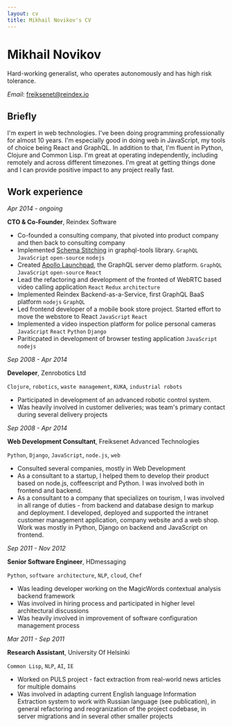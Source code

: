 ```yaml
---
layout: cv
title: Mikhail Novikov's CV
---
```

# Mikhail Novikov
Hard-working generalist, who operates autonomously and has high risk tolerance.

*Email*: freiksenet@reindex.io

## Briefly

I'm expert in web technologies. I've been doing programming professionally for almost 10 years. I'm especially good in doing web in JavaScript, my tools of choice being React and GraphQL. In addition to that, I'm fluent in Python, Clojure and Common Lisp. I'm great at operating independently, including remotely and across different timezones. I'm great at getting things done and I can provide positive impact to any project really fast.

## Work experience

*Apr 2014 - ongoing*

__CTO & Co-Founder__, Reindex Software

- Co-founded a consulting company, that pivoted into product company and then back to consulting company
- Implemented [Schema Stitching](https://dev-blog.apollodata.com/graphql-schema-stitching-8af23354ac37) in graphql-tools library. `GraphQL` `JavaScript` `open-source` `nodejs`
- Created [Apollo Launchpad](https://dev-blog.apollodata.com/introducing-launchpad-the-graphql-server-demo-platform-cc4e7481fcba), the GraphQL server demo platform. `GraphQL` `JavaScript` `open-source` `React`
- Lead the refactoring and development of the fronted of WebRTC based video calling application `React` `Redux` `architecture`
- Implemented Reindex Backend-as-a-Service, first GraphQL BaaS platform `nodejs` `GraphQL`
- Led frontend developer of a mobile book store project. Started effort to move the webstore to React `JavaScript` `React`
- Implemented a video inspection platform for police personal cameras `JavaScript` `React` `Python` `Django`
- Pariticpated in development of browser testing application `JavaScript` `nodejs`

*Sep 2008 - Apr 2014*

__Developer__, Zenrobotics Ltd

`Clojure`, `robotics`, `waste management`, `KUKA`, `industrial robots`

- Participated in development of an advanced robotic control system.
- Was heavily involved in customer deliveries; was team's primary contact during several delivery projects


*Sep 2008 - Apr 2014*

__Web Development Consultant__, Freiksenet Advanced Technologies

`Python`, `Django`, `JavaScript`, `node.js`, `web`

- Consulted several companies, mostly in Web Development
- As a consultant to a startup, I helped them to develop their product based on node.js, coffeescript and Python. I was involved both in frontend and backend.
- As a consultant to a company that specializes on tourism, I was involved in all range of duties - from backend and database design to markup and deployment. I developed, deployed and supported the intranet customer management application, company website and a web shop. Work was mostly in Python, Django on backend and JavaScript on frontend.


*Sep 2011 - Nov 2012*

__Senior Software Engineer__, HDmessaging

`Python`, `software architecture`, `NLP`, `cloud`, `Chef`

- Was leading developer working on the MagicWords contextual analysis backend framework
- Was involved in hiring process and participated in higher level architectural discussions
- Was heavily involved in improvement of software configuration management process


*Mar 2011 - Sep 2011*

__Research Assistant__, University Of Helsinki

`Common Lisp`, `NLP`, `AI`, `IE`

- Worked on PULS project - fact extraction from real-world news articles for multiple domains
- Was involved in adapting current English language Information Extraction system to work with Russian language (see publication), in general refactoring and reogranization of the project codebase, in server migrations and in several other smaller projects

<!-- ### Footer

Last updated: March 2018 -->
